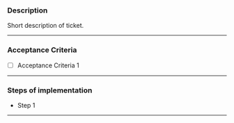 ### Description

Short description of ticket.

---

### Acceptance Criteria

- [ ] Acceptance Criteria 1

---

### Steps of implementation

- Step 1

---
